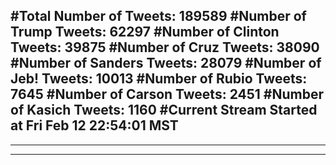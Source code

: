 #Total Number of Tweets: 189589 
#Number of Trump Tweets: 62297
#Number of Clinton Tweets: 39875
#Number of Cruz Tweets: 38090
#Number of Sanders Tweets: 28079
#Number of Jeb! Tweets: 10013
#Number of Rubio Tweets: 7645
#Number of Carson Tweets: 2451
#Number of Kasich Tweets: 1160
#Current Stream Started at Fri Feb 12 22:54:01 MST
---
---
---
